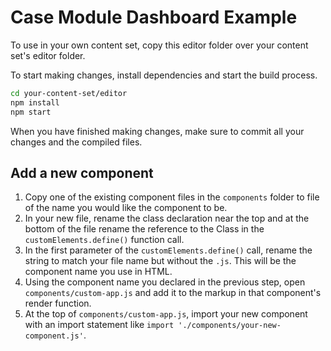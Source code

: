 # Case Module Dashboard Example

To use in your own content set, copy this editor folder over your content set's editor folder. 

To start making changes, install dependencies and start the build process.

```bash
cd your-content-set/editor
npm install
npm start
```

When you have finished making changes, make sure to commit all your changes and the compiled files.

## Add a new component

1. Copy one of the existing component files in the `components` folder to file of the name you would like the component to be.
2. In your new file, rename the class declaration near the top and at the bottom of the file rename the reference to the Class in the `customElements.define()` function call.
3. In the first parameter of the `customElements.define()` call, rename the string to match your file name but without the `.js`. This will be the component name you use in HTML.
4. Using the component name you declared in the previous step, open `components/custom-app.js` and add it to the markup in that component's render function. 
5. At the top of `components/custom-app.js`, import your new component with an import statement like `import './components/your-new-component.js'`. 
